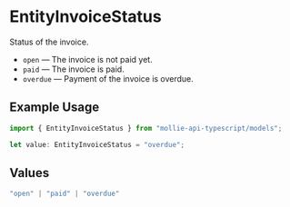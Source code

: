 # EntityInvoiceStatus

Status of the invoice.

* `open` — The invoice is not paid yet.
* `paid` — The invoice is paid.
* `overdue` — Payment of the invoice is overdue.

## Example Usage

```typescript
import { EntityInvoiceStatus } from "mollie-api-typescript/models";

let value: EntityInvoiceStatus = "overdue";
```

## Values

```typescript
"open" | "paid" | "overdue"
```